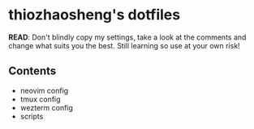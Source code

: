 # thiozhaosheng's dotfiles

**READ**: Don't blindly copy my settings, take a look at the comments and change what suits you the best. Still learning so use at your own risk!

## Contents

- neovim config
- tmux config
- wezterm config
- scripts
